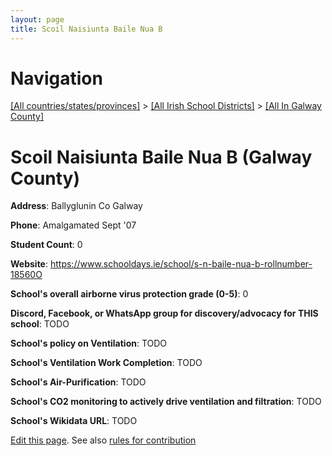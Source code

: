 ```yaml
---
layout: page
title: Scoil Naisiunta Baile Nua B
---
```

# Navigation

[[All countries/states/provinces]](../../..) > [[All Irish School Districts]](../..) > [[All In Galway County]](..)

# Scoil Naisiunta Baile Nua B (Galway County)

**Address**: Ballyglunin Co Galway

**Phone**: Amalgamated Sept '07

**Student Count**: 0

**Website**: <https://www.schooldays.ie/school/s-n-baile-nua-b-rollnumber-18560O>

**School's overall airborne virus protection grade (0-5)**: 0

**Discord, Facebook, or WhatsApp group for discovery/advocacy for THIS school**: TODO

**School's policy on Ventilation**: TODO

**School's Ventilation Work Completion**: TODO

**School's Air-Purification**: TODO

**School's CO2 monitoring to actively drive ventilation and filtration**: TODO

**School's Wikidata URL**: TODO


[Edit this page](https://github.com/ventilate-schools/Ireland/edit/main/./Galway_County/Scoil_Naisiunta_Baile_Nua_B.md). See also [rules for contribution](../../../contribution-rules/)